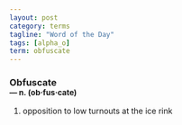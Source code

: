 ```yaml
---
layout: post
category: terms
tagline: "Word of the Day"
tags: [alpha_o]
term: obfuscate
---
```


<h3>Obfuscate<br/> <small>&mdash; n. (ob<span>&middot;</span>fus<span>&middot;</span>cate)</small></h3>
<p><ol>
<li>opposition to low turnouts at the ice rink</li>
</ol></p>
